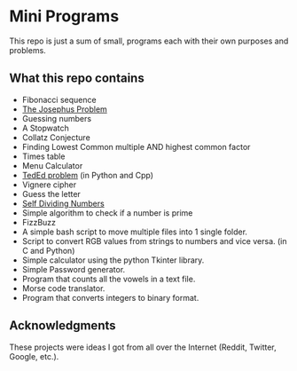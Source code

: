 # Mini Programs
This repo is just a sum of small, programs each with their own purposes and problems.

## What this repo contains

 * Fibonacci sequence
 * [The Josephus Problem](https://en.wikipedia.org/wiki/Josephus_problem)
 * Guessing numbers
 * A Stopwatch
 * Collatz Conjecture
 * Finding Lowest Common multiple AND highest common factor
 * Times table
 * Menu Calculator
 * [TedEd problem](https://www.youtube.com/watch?v=c18GjbnZXMw) (in Python and Cpp)
 * Vignere cipher
 * Guess the letter
 * [Self Dividing Numbers](https://leetcode.com/problems/self-dividing-numbers/description/)
 * Simple algorithm to check if a number is prime
 * FizzBuzz
 * A simple bash script to move multiple files into 1 single folder.
 * Script to convert RGB values from strings to numbers and vice versa. (in C and Python)
 * Simple calculator using the python Tkinter library.
 * Simple Password generator.
 * Program that counts all the vowels in a text file.
 * Morse code translator.
 * Program that converts integers to binary format.

## Acknowledgments

These projects were ideas I got from all over the Internet (Reddit, Twitter, Google, etc.).
